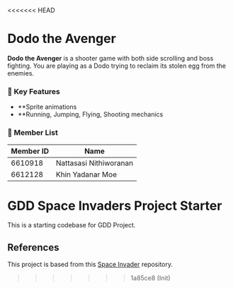 <<<<<<< HEAD
# Dodo the Avenger

**Dodo the Avenger** is a shooter game with both side scrolling and boss fighting. You are playing as a Dodo trying to reclaim its stolen egg from the enemies.

### 🎯 Key Features
- **Sprite animations
- **Running, Jumping, Flying, Shooting mechanics


### 👥 Member List


| Member ID | Name                       |
|-----------|----------------------------|
| 6610918   | Nattasasi Nithiworanan     |
| 6612128   | Khin Yadanar Moe           |
# GDD Space Invaders Project Starter

This is a starting codebase for GDD Project.

## References
This project is based from this 
[Space Invader](https://github.com/janbodnar/Java-Space-Invaders) repository.
>>>>>>> 1a85ce8 (Init)
